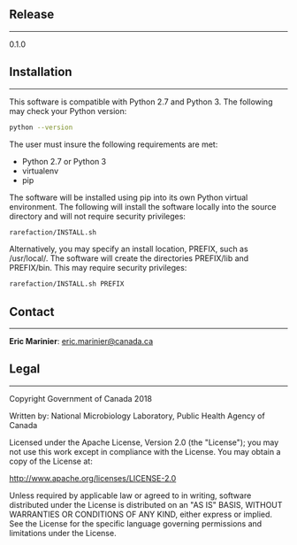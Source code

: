 ## Release ##
-------------

0.1.0

## Installation ##
------------------

This software is compatible with Python 2.7 and Python 3. The following may
check your Python version:

```bash
python --version
```

The user must insure the following requirements are met:

* Python 2.7 or Python 3
* virtualenv
* pip

The software will be installed using pip into its own Python virtual
environment. The following will install the software locally into the source
directory and will not require security privileges:

```bash
rarefaction/INSTALL.sh
```

Alternatively, you may specify an install location, PREFIX, such as
/usr/local/. The software will create the directories PREFIX/lib and
PREFIX/bin. This may require security privileges:


```bash
rarefaction/INSTALL.sh PREFIX
```

## Contact ##
-------------

**Eric Marinier**: eric.marinier@canada.ca

## Legal ##
-----------

Copyright Government of Canada 2018

Written by: National Microbiology Laboratory, Public Health Agency of Canada

Licensed under the Apache License, Version 2.0 (the "License"); you may not use
this work except in compliance with the License. You may obtain a copy of the
License at:

http://www.apache.org/licenses/LICENSE-2.0

Unless required by applicable law or agreed to in writing, software distributed
under the License is distributed on an "AS IS" BASIS, WITHOUT WARRANTIES OR
CONDITIONS OF ANY KIND, either express or implied. See the License for the
specific language governing permissions and limitations under the License.

